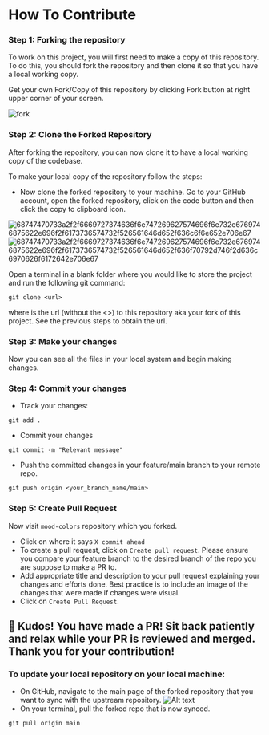 # How To Contribute

### Step 1: Forking the repository

To work on this project, you will first need to make a copy of this repository. To do this, you should fork the repository and then clone it so that you have a local working copy.

Get your own Fork/Copy of this repository by clicking Fork button at right upper corner of your screen.

![fork](https://user-images.githubusercontent.com/87236107/193420502-efb8d99e-aeaf-4d78-b42f-da8c5399d3e9.png)

### Step 2: Clone the Forked Repository

After forking the repository, you can now clone it to have a local working copy of the codebase.

To make your local copy of the repository follow the steps:

- Now clone the forked repository to your machine. Go to your GitHub account, open the forked repository, click on the code button and then click the copy to clipboard icon.

![68747470733a2f2f6669727374636f6e747269627574696f6e732e6769746875622e696f2f6173736574732f526561646d652f636c6f6e652e706e67](https://user-images.githubusercontent.com/87236107/193536673-884238f8-783a-4e8b-b701-93666d86f181.png)
![68747470733a2f2f6669727374636f6e747269627574696f6e732e6769746875622e696f2f6173736574732f526561646d652f636f70792d746f2d636c6970626f6172642e706e67](https://user-images.githubusercontent.com/87236107/193537571-dd32573a-c664-40f5-b9fe-3aa77c1a8c87.png)

Open a terminal in a blank folder where you would like to store the project and run the following git command:

```
git clone <url>
```

where <url> is the url (without the <>) to this repository aka your fork of this project. See the previous steps to obtain the url.

### Step 3: Make your changes

Now you can see all the files in your local system and begin making changes.

### Step 4: Commit your changes

- Track your changes:

```
git add .
```

- Commit your changes

```
git commit -m "Relevant message"
```

- Push the committed changes in your feature/main branch to your remote repo.

```
git push origin <your_branch_name/main>
```

### Step 5: Create Pull Request

Now visit `mood-colors` repository which you forked.

- Click on where it says `X commit ahead`
- To create a pull request, click on `Create pull request`. Please ensure you compare your feature branch to the desired branch of the repo you are suppose to make a PR to.
- Add appropriate title and description to your pull request explaining your changes and efforts done. Best practice is to include an image of the changes that were made if changes were visual.
- Click on `Create Pull Request`.

## 🎉 Kudos! You have made a PR! Sit back patiently and relax while your PR is reviewed and merged. Thank you for your contribution!

### To update your local repository on your local machine:

- On GitHub, navigate to the main page of the forked repository that you want to sync with the upstream repository.
  ![Alt text](https://docs.github.com/assets/cb-49937/images/help/repository/update-branch-button.png)
- On your terminal, pull the forked repo that is now synced.

```
git pull origin main
```
